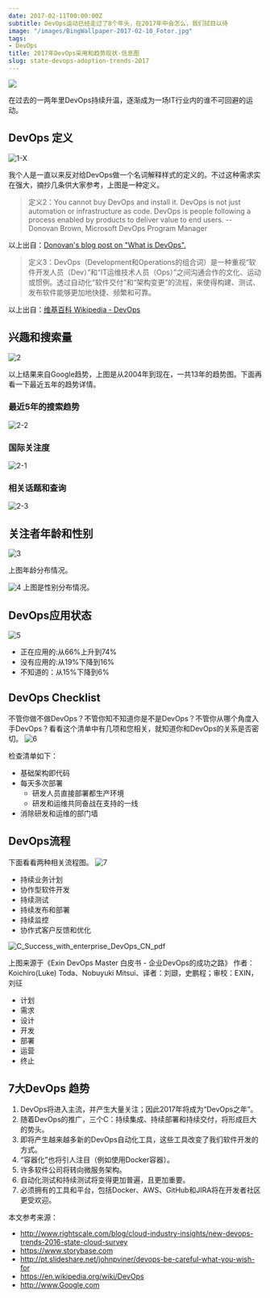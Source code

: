 ```yaml
---
date: 2017-02-11T00:00:00Z
subtitle: DevOps运动已经走过了8个年头，在2017年中会怎么，我们拭目以待
image: "/images/BingWallpaper-2017-02-10_Fotor.jpg"
tags:
- DevOps
title: 2017年DevOps采用和趋势现状-信息图
slug: state-devops-adoption-trends-2017
---
```


![](/images/14868257964355.jpg)

在过去的一两年里DevOps持续升温，逐渐成为一场IT行业内的谁不可回避的运动。


## DevOps 定义

![1-X](/images/1-X.jpg)

我个人是一直以来反对给DevOps做一个名词解释样式的定义的。不过这种需求实在强大，摘抄几条供大家参考，上图是一种定义。


> 定义2：You cannot buy DevOps and install it. DevOps is not just automation or infrastructure as code. DevOps is people following a process enabled by products to deliver value to end users.   -- Donovan Brown, Microsoft DevOps Program Manager

以上出自：[Donovan's blog post on "What is DevOps".](http://www.donovanbrown.com/post/2015/09/01/what-is-devops)

> 定义3：DevOps（Development和Operations的组合词）是一种重视“软件开发人员（Dev）”和“IT运维技术人员（Ops）”之间沟通合作的文化、运动或惯例。透过自动化“软件交付”和“架构变更”的流程，来使得构建、测试、发布软件能够更加地快捷、频繁和可靠。

以上出自：[维基百科 Wikipedia - DevOps](http://zh.wikipedia.org/wiki/DevOps)

## 兴趣和搜索量

![2](/images/2.jpg)

以上结果来自Google趋势，上图是从2004年到现在，一共13年的趋势图。下面再看一下最近五年的趋势详情。

### 最近5年的搜索趋势
![2-2](/images/2-2.png)

### 国际关注度
![2-1](/images/2-1.png)


### 相关话题和查询
![2-3](/images/2-3.png)



## 关注者年龄和性别

![3](/images/3.jpg)

上图年龄分布情况。

![4](/images/4.jpg)
上图是性别分布情况。

## DevOps应用状态
![5](/images/5.jpg)

* 正在应用的:从66%上升到74%
* 没有应用的:从19%下降到16%
* 不知道的：从15%下降到6%

## DevOps Checklist
不管你做不做DevOps？不管你知不知道你是不是DevOps？不管你从哪个角度入手DevOps？看看这个清单中有几项和您相关，就知道你和DevOps的关系是否密切。
![6](/images/6.jpg)

检查清单如下：

* 基础架构即代码
* 每天多次部署
    * 研发人员直接部署都生产环境
    * 研发和运维共同奋战在支持的一线
* 消除研发和运维的部门墙


## DevOps流程

下面看看两种相关流程图。
![7](/images/7.jpg)

* 持续业务计划
* 协作型软件开发
* 持续测试
* 持续发布和部署
* 持续监控
* 协作式客户反馈和优化

![C_Success_with_enterprise_DevOps_CN_pdf](/images/C_Success_with_enterprise_DevOps_CN_pdf.jpg)

上图来源于《Exin DevOps Master 白皮书 - 企业DevOps的成功之路》 作者：Koichiro(Luke) Toda、Nobuyuki Mitsui、译者：刘颋，史鹏程；审校：EXIN，刘征

* 计划
* 需求
* 设计
* 开发
* 部署
* 运营
* 终止

## 7大DevOps 趋势

1. DevOps将进入主流，并产生大量关注；因此2017年将成为“DevOps之年”。
2. 随着DevOps的推广，三个C：持续集成、持续部署和持续交付，将形成巨大的势头。
3. 即将产生越来越多新的DevOps自动化工具，这些工具改变了我们软件开发的方式。
4. “容器化”也将引人注目（例如使用Docker容器）。
5. 许多软件公司将转向微服务架构。
6. 自动化测试和持续测试将变得更加普遍，且更加重要。
7. 必须拥有的工具和平台，包括Docker、AWS、GitHub和JIRA将在开发者社区更受欢迎。


本文参考来源：

* http://www.rightscale.com/blog/cloud-industry-insights/new-devops-trends-2016-state-cloud-survey
* https://www.storybase.com
* http://pt.slideshare.net/johnpviner/devops-be-careful-what-you-wish-for
* https://en.wikipedia.org/wiki/DevOps
* http://www.Google.com
